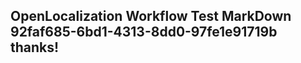 <properties
ms.topic="hero-topic1"
ms.test1="hero-topic"
ms.test2="test"/>

## OpenLocalization Workflow Test MarkDown 92faf685-6bd1-4313-8dd0-97fe1e91719b thanks!
